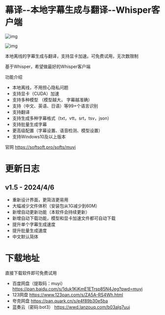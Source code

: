 # 幕译--本地字幕生成与翻译--Whisper客户端

![img](https://s21.ax1x.com/2024/04/06/pFqtyJs.png)

![img](https://s21.ax1x.com/2024/04/06/pFqtsij.png)

本地离线的字幕生成与翻译，支持显卡加速。可免费试用，无次数限制

基于Whisper，希望做最好的Whisper客户端

功能介绍

- 本地离线，不用担心隐私问题
- 支持显卡（CUDA）加速
- 支持多种模型 （模型越大， 字幕越准确）
- 支持（中文、英语、日语）等99+个语言识别
- 支持翻译
- 支持生成多种字幕格式（txt，vtt，srt，tsv，json）
- 支持批量生成字幕
- 更高级配置（字幕设置、语音检测、模型设置）
- 支持Windows10及以上版本

官网 https://softsoft.pro/softs/muyi

# 更新日志

## v1.5 - 2024/4/6

- 重新设计界面，更简洁更易用
- 大幅减少文件体积（安装包从1G减少到60M）
- 新增自动更新功能（本软件会持续更新）
- 新增自动下载功能，模型和显卡加速文件都可自动下载
- 提升单个字幕生成速度
- 提升批量生成速度
- 中文默认简体

# 下载地址

直接下载软件即可免费试用

- 百度网盘（提取码：muyi） https://pan.baidu.com/s/1duk1KiKmE1ETrsp85N4Jeg?pwd=muyi
- 123网盘 https://www.123pan.com/s/ZA5A-RS4Wh.html
- 夸克网盘  https://pan.quark.cn/s/e4f89b30e5ba
- 蓝奏云（密码:bot3） https://wwd.lanzouq.com/b03alg7uuj
